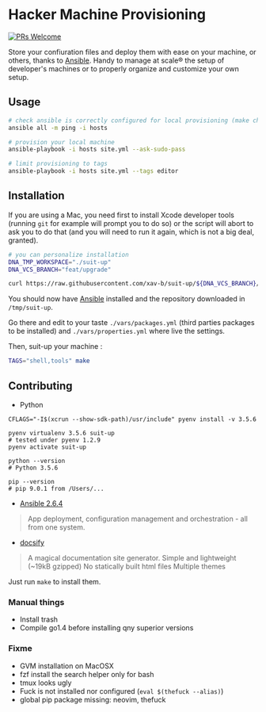# Hacker Machine Provisioning

[![PRs Welcome](https://img.shields.io/badge/PRs-welcome-brightgreen.svg?style=flat-square)](http://makeapullrequest.com)

Store your confiuration files and deploy them with ease on your machine,
or others, thanks to [Ansible][ansible]. Handy to manage at scale® the
setup of developer's machines or to properly organize and customize your
own setup.


## Usage

```sh
# check ansible is correctly configured for local provisioning (make check)
ansible all -m ping -i hosts

# provision your local machine
ansible-playbook -i hosts site.yml --ask-sudo-pass

# limit provisioning to tags
ansible-playbook -i hosts site.yml --tags editor
```


## Installation

If you are using a Mac, you need first to install Xcode developer tools
(running `git` for example will prompt you to do so) or the script will
abort to ask you to do that (and you will need to run it again, which is
not a big deal, granted).

```Bash
# you can personalize installation
DNA_TMP_WORKSPACE="./suit-up"
DNA_VCS_BRANCH="feat/upgrade"

curl https://raw.githubusercontent.com/xav-b/suit-up/${DNA_VCS_BRANCH}/bootstrap.sh | bash
```

You should now have [Ansible][ansible] installed and the repository
downloaded in `/tmp/suit-up`.

Go there and edit to your taste `./vars/packages.yml` (third parties
packages to be installed) and `./vars/properties.yml` where live the
settings.

Then, suit-up your machine :

```Bash
TAGS="shell,tools" make
```


## Contributing

- Python

```Sh
CFLAGS="-I$(xcrun --show-sdk-path)/usr/include" pyenv install -v 3.5.6

pyenv virtualenv 3.5.6 suit-up
# tested under pyenv 1.2.9
pyenv activate suit-up

python --version
# Python 3.5.6

pip --version
# pip 9.0.1 from /Users/...
```

- [Ansible 2.6.4][ansible]

> App deployment, configuration management and orchestration - all from
> one system.

- [docsify][docsify]

> A magical documentation site generator.
> Simple and lightweight (~19kB gzipped)
> No statically built html files
> Multiple themes

Just run `make` to install them.


### Manual things

- Install trash
- Compile go1.4 before installing qny superior versions


### Fixme

- GVM installation on MacOSX
- fzf install the search helper only for bash
- tmux looks ugly
- Fuck is not installed nor configured (`eval $(thefuck --alias)`)
- global pip package missing: neovim, thefuck

[ansible]: http://www.ansible.com/
[docsify]: https://docsify.js.org/#/
